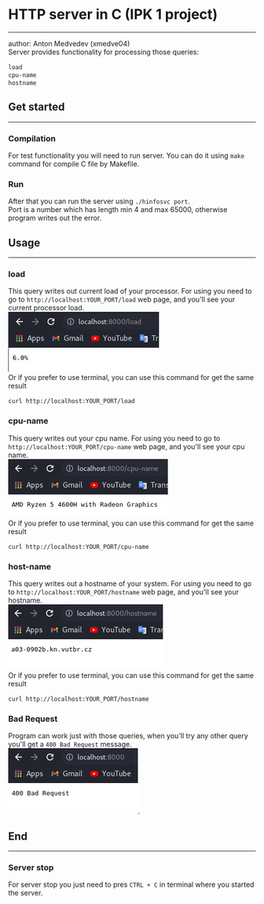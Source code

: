 # HTTP server in C (IPK 1 project)

---
author: Anton Medvedev (xmedve04)\
Server provides functionality for processing
those queries:
```
load
cpu-name
hostname
```
## Get started

---
### Compilation
For test functionality you will need to run server. You can do it using 
`make` command for compile C file by Makefile.
### Run
After that you can run the server using
`./hinfosvc port`.\
Port is a number which has length min 4 and max 65000, otherwise program
writes out the error.
## Usage

---
### load
This query writes out current load of your processor. For using you need
to go to `http://localhost:YOUR_PORT/load` web page, and you'll see your 
current processor load.\
![Processor load](images/load.png)\
Or if you prefer to use terminal, you can use this command for get the same result
```
curl http://localhost:YOUR_PORT/load
```
### cpu-name
This query writes out your cpu name. For using you need to go to 
`http://localhost:YOUR_PORT/cpu-name` web page, and you'll see your cpu name.\
![CPU name](images/cpu-name.png)\
Or if you prefer to use terminal, you can use this command for get the same result
```
curl http://localhost:YOUR_PORT/cpu-name
```
### host-name
This query writes out a hostname of your system. For using you need to go to
`http://localhost:YOUR_PORT/hostname` web page, and you'll see your hostname.\
![hostname](images/hostname.png)\
Or if you prefer to use terminal, you can use this command for get the same result
```
curl http://localhost:YOUR_PORT/hostname
```
### Bad Request
Program can work just with those queries, when you'll try any other query you'll
get a `400 Bad Request` message.\
![Bad Request](images/bad_request.png).
## End

---
### Server stop
For server stop you just need to pres `CTRL + C` in terminal where you started 
the server.


